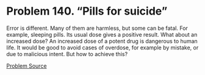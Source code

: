 # Problem 140. “Pills for suicide”

Error is different. Many of them are harmless, but some can be fatal. For example, sleeping pills. Its usual dose gives a positive result. What about an increased dose? An increased dose of a potent drug is dangerous to human life. It would be good to avoid cases of overdose, for example by mistake, or due to malicious intent. But how to achieve this?

[Problem Source](https://www.trizland.ru/tasks/1276/)